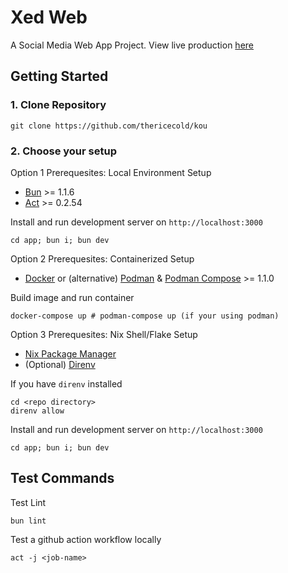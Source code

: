 # Xed Web
A Social Media Web App Project. View live production [here]()

<!-- BEGIN: Getting Started -->
## Getting Started

### 1. Clone Repository
```
git clone https://github.com/thericecold/kou
```

### 2. Choose your setup
Option 1 Prerequesites: Local Environment Setup
- [Bun] >= 1.1.6
- [Act] >= 0.2.54

Install and run development server on `http://localhost:3000`
```
cd app; bun i; bun dev
```

Option 2 Prerequesites: Containerized Setup
- [Docker] or (alternative) [Podman] & [Podman Compose][podman-compose] >= 1.1.0

Build image and run container
```
docker-compose up # podman-compose up (if your using podman)
```

Option 3 Prerequesites: Nix Shell/Flake Setup
- [Nix Package Manager][nix]
- (Optional) [Direnv]

If you have `direnv` installed
```
cd <repo directory>
direnv allow
```
Install and run development server on `http://localhost:3000`
```
cd app; bun i; bun dev
```
<!-- END: Getting Started -->

<!-- BEGIN: Test Commands -->
## Test Commands
Test Lint
```
bun lint
```

Test a github action workflow locally
```
act -j <job-name>
```
<!-- END: Test Commands -->

<!-- Links -->
[bun]: https://bun.sh
[podman]: https://podman.io
[podman-compose]: https://podman.io
[docker]: https://docs.docker.com/engine/install
[direnv]: https://direnv.net/docs/installation.html
[act]: https://github.com/nektos/act
[nix]: https://nixos.org/download
